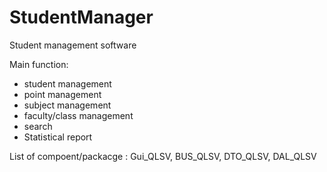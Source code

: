 # StudentManager
Student management software

Main function:
+ student management
+ point management
+ subject management
+ faculty/class management
+ search
+ Statistical report


List of compoent/packacge : Gui_QLSV, BUS_QLSV, DTO_QLSV, DAL_QLSV
